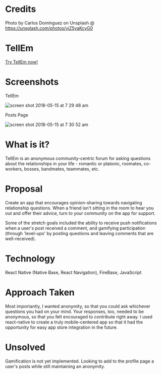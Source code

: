 # Credits

Photo by Carlos Domínguez on Unsplash @ https://unsplash.com/photos/yiZ5yaKcyG0

# TellEm

[Try TellEm now!](https://jam-mate.herokuapp.com "JamMate")

# Screenshots

TellEm

![screen shot 2018-05-15 at 7 29 48 am](https://user-images.githubusercontent.com/36775791/40063323-f3934fe4-5811-11e8-86f9-fcdb3998c0d7.png)

Posts Page

![screen shot 2018-05-15 at 7 30 52 am](https://user-images.githubusercontent.com/36775791/40063324-f3aa7232-5811-11e8-9ff3-82aecb0f65ec.png)

# What is it?
TellEm is an anonymous community-centric forum for asking questions about the relationships in your life - romantic or platonic, roomates, co-workers, bosses, bandmates, teammates, etc. 


# Proposal
 Create an app that encourages opinion-sharing towards navigating relationship questions. When a friend isn't sitting in the room to hear you out and offer their advice, turn to your community on the app for support.

 Some of the stretch goals included the ability to receive push notifications when a user's post received a comment, and gamifying participation (through 'level-ups' by posting  questions and leaving comments that are well-received).

# Technology
React Native (Native Base, React Navigation), FireBase, JavaScript 


# Approach Taken
Most importantly, I wanted anonymity, so that you could ask whichever questions you had on your mind. Your responses, too, needed to be anonymous, so that you felt encouraged to contribute right away. I  used react-native to create a truly mobile-centered app so that it had the opportunity for easy app store integration in the future.


# Unsolved
Gamification is not yet implemented. Looking to add to the profile page a user's posts while still maintaining an anonymity.  

